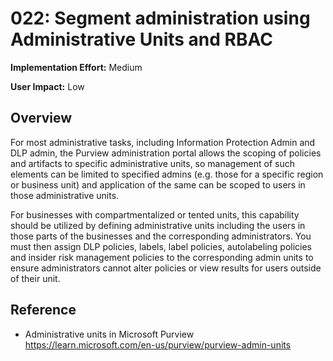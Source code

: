 # 022: Segment administration using Administrative Units and RBAC

**Implementation Effort:** Medium

**User Impact:** Low

## Overview

For most administrative tasks, including Information Protection Admin and DLP admin, the Purview administration portal allows the scoping of policies and artifacts to specific administrative units, so management of such elements can be limited to specified admins (e.g. those for a specific region or business unit) and application of the same can be scoped to users in those administrative units. 

For businesses with compartmentalized or tented units, this capability should be utilized by defining administrative units including the users in those parts of the businesses and the corresponding administrators.
You must then assign DLP policies, labels, label policies, autolabeling policies and insider risk management policies to the corresponding admin units to ensure administrators cannot alter policies or view results for users outside of their unit. 

## Reference

* Administrative units in Microsoft Purview https://learn.microsoft.com/en-us/purview/purview-admin-units
